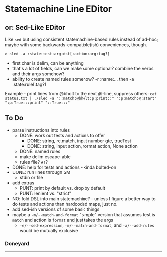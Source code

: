 Statemachine Line EDitor
========================
or: Sed-Like EDitor
-------------------
Like `sed` but using consistent statemachine-based rules instead of ad-hoc; maybe with some backwards-compatible(ish) conveniences, though.

`> sled -a :state:test:arg:dst[:action:arg:tag?]`
- first char is delim, can be anything
- that's a lot of fields, can we make some optional? combine the verbs and their args somehow?
- ability to create named rules somehow? -r :name:... then -a :state:rule[:tag?]

Example - print lines from @bholt to the next @-line, suppress others:
`cat status.txt | ./sled -a "::match:@bholt:p:print::" ":p:match:@:start" ":p:True:::print" "::True:::"`

To Do
-----
- parse instructions into rules
    - DONE: work out tests and actions to offer
        - DONE: string, re.match, input number gte, trueTest
        - DONE: string, input action, format action, None action
    - DONE: named rules
    - make delim escape-able
    - rules file?  `#!`?
- DONE: help for tests and actions - kinda bolted-on
- DONE: run lines through SM
    - stdin or file
- add extras
    - PUNT: print by default vs. drop by default
    - PUNT: lenient vs. "strict"
- NO: fold DSL into main statemachine? - unless I figure a better way to do tests and actions than hardcoded maps, just no.
- add sed-ish versions of some basic things
- maybe a `-m/--match-and-format` "simple" version that assumes test is `match` and action is `format` and just takes the args
    - `-e/--sed-expression`, `-m/--match-and-format`, and `-a/--add-rules` would be mutually exclusive

### Doneyard


---
